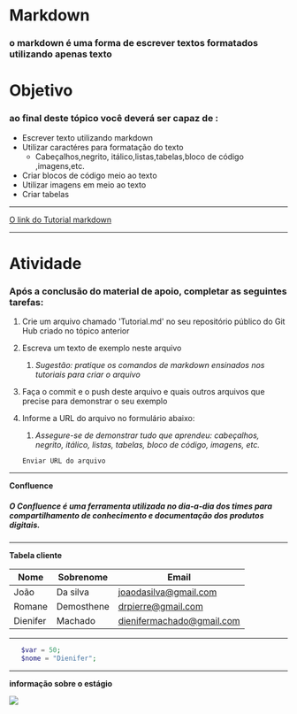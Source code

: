 # Markdown 
### o markdown é uma forma de escrever textos formatados utilizando apenas texto 

# Objetivo
<!-- cabeçalho -->
### ao final deste tópico você deverá ser capaz de :
<!-- lista não ordenada -->
 

   - Escrever texto utilizando markdown
   - Utilizar caractéres para formatação do texto 
       - Cabeçalhos,negrito, itálico,listas,tabelas,bloco de código ,imagens,etc. 
   - Criar blocos de código meio ao texto
   - Utilizar imagens em meio ao texto
   - Criar tabelas  

<!-- uma linha -->
--- 
<!-- o link do video Tutorial markdown -->
[O link do Tutorial markdown](https://www.youtube.com/watch?v=Y7hs3vAcVt0&ab_channel=CodarMe "markdown")  
<!-- uma linha -->
*** 

# Atividade 

### Após a conclusão do material de apoio, completar as seguintes tarefas: 

1. Crie um arquivo chamado 'Tutorial.md' no seu repositório público do Git Hub criado no tópico anterior
1. Escreva um texto de exemplo neste arquivo  
     1. _Sugestão: pratique os comandos de markdown ensinados nos tutoriais para criar o arquivo_ 
     <!-- itálico -->
2. Faça o commit e o push deste arquivo e quais outros arquivos que precise para demonstrar o seu exemplo 
3.  Informe a URL do arquivo no formulário abaixo:
    1.  _Assegure-se de demonstrar tudo que aprendeu: cabeçalhos, negrito, itálico, listas, tabelas, bloco de código, imagens, etc._  
   
    <!-- itálico -->

        Enviar URL do arquivo
    <!-- bloco-->
--- 
**Confluence** 

<!-- Negrito-->
##### O Confluence é uma ferramenta utilizada no dia-a-dia dos times para compartilhamento de conhecimento e documentação dos produtos digitais.

--- 

**Tabela cliente** 

|Nome | Sobrenome| Email |
| -   |  -       | -     |
|João | Da silva | joaodasilva@gmail.com|
|Romane| Demosthene| drpierre@gmail.com|
|Dienifer|Machado| dienifermachado@gmail.com| 

---


```php
   $var = 50; 
   $nome = "Dienifer"; 
``` 

<!-- bloco de código-->

--- 
**informação sobre o estágio**

![](https://cdn.discordapp.com/attachments/880867688119939152/905475345887674408/ff85328d-7b99-47e4-947a-8b783c6faad9.jpg)
<!-- link da imagem-->


    






        
    

       




  